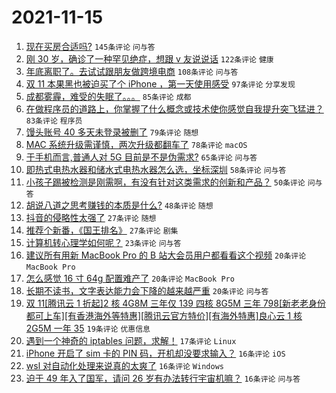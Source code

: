 # 2021-11-15

1. [现在买房合适吗?](https://www.v2ex.com/t/815450) `145条评论` `问与答`
1. [刚 30 岁，确诊了一种罕见绝症，想跟 v 友说说话](https://www.v2ex.com/t/815528) `122条评论` `健康`
1. [年底离职了。去试试跟朋友做跨境电商](https://www.v2ex.com/t/815408) `108条评论` `问与答`
1. [双 11 本果黑也被迫买了个 iPhone ，第一天使用感受](https://www.v2ex.com/t/815399) `97条评论` `分享发现`
1. [成都雾霾，难受的失眠了。。。](https://www.v2ex.com/t/815397) `85条评论` `成都`
1. [在做程序员的道路上，你掌握了什么概念或技术使你感觉自我提升突飞猛进？](https://www.v2ex.com/t/815465) `83条评论` `程序员`
1. [馒头账号 40 多天未登录被删了](https://www.v2ex.com/t/815556) `79条评论` `随想`
1. [MAC 系统升级需谨慎，两次升级都翻车了](https://www.v2ex.com/t/815422) `78条评论` `macOS`
1. [于手机而言,普通人对 5G 目前是不是伪需求?](https://www.v2ex.com/t/815490) `65条评论` `问与答`
1. [即热式电热水器和储水式电热水器怎么选，坐标深圳](https://www.v2ex.com/t/815443) `58条评论` `问与答`
1. [小孩子踢被检测是刚需啊，有没有针对这类需求的创新和产品？](https://www.v2ex.com/t/815466) `50条评论` `问与答`
1. [胡说八道之思考赚钱的本质是什么?](https://www.v2ex.com/t/815418) `48条评论` `随想`
1. [抖音的侵略性太强了](https://www.v2ex.com/t/815522) `27条评论` `随想`
1. [推荐个新番，《国王排名》](https://www.v2ex.com/t/815499) `27条评论` `剧集`
1. [计算机转心理学如何呢？](https://www.v2ex.com/t/815516) `23条评论` `问与答`
1. [建议所有用新 MacBook Pro 的 B 站大会员用户都看看这个视频](https://www.v2ex.com/t/815582) `20条评论` `MacBook Pro`
1. [怎么感觉 16 寸 64g 配置难产了](https://www.v2ex.com/t/815514) `20条评论` `MacBook Pro`
1. [长期不读书，文字表达能力会下降的越来越严重](https://www.v2ex.com/t/815410) `20条评论` `问与答`
1. [双 11[腾讯云 1 折起]2 核 4G8M 三年仅 139 四核 8G5M 三年 798[新老老身份都可上车][有香港海外等特惠][腾讯云官方特价][有海外特惠]良心云 1 核 2G5M 一年 35](https://www.v2ex.com/t/815412) `19条评论` `优惠信息`
1. [遇到一个神奇的 iptables 问题，求解！](https://www.v2ex.com/t/815599) `17条评论` `Linux`
1. [iPhone 开启了 sim 卡的 PIN 码，开机却没要求输入？](https://www.v2ex.com/t/815612) `16条评论` `iOS`
1. [wsl 对自动化处理来说真的太爽了](https://www.v2ex.com/t/815606) `16条评论` `Windows`
1. [迫于 49 年入了国军，请问 26 岁有办法转行宇宙机嘛？](https://www.v2ex.com/t/815524) `16条评论` `问与答`
